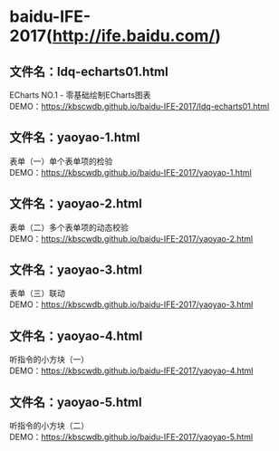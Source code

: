# baidu-IFE-2017(http://ife.baidu.com/)
## 文件名：ldq-echarts01.html  
ECharts NO.1 - 零基础绘制ECharts图表  
DEMO：https://kbscwdb.github.io/baidu-IFE-2017/ldq-echarts01.html  

## 文件名：yaoyao-1.html  
表单（一）单个表单项的检验  
DEMO：https://kbscwdb.github.io/baidu-IFE-2017/yaoyao-1.html    
  
## 文件名：yaoyao-2.html  
表单（二）多个表单项的动态校验  
DEMO：https://kbscwdb.github.io/baidu-IFE-2017/yaoyao-2.html

## 文件名：yaoyao-3.html  
表单（三）联动  
DEMO：https://kbscwdb.github.io/baidu-IFE-2017/yaoyao-3.html    
  
## 文件名：yaoyao-4.html  
听指令的小方块（一）  
DEMO：https://kbscwdb.github.io/baidu-IFE-2017/yaoyao-4.html    
  
## 文件名：yaoyao-5.html  
听指令的小方块（二）  
DEMO：https://kbscwdb.github.io/baidu-IFE-2017/yaoyao-5.html  
